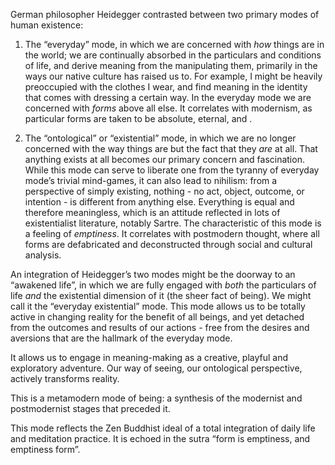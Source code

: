 
German philosopher Heidegger contrasted between two primary modes of human existence: 

1) The “everyday” mode, in which we are concerned with *how* things are in the world; we are continually absorbed in the particulars and conditions of life, and derive meaning from the manipulating them, primarily in the ways our native culture has raised us to. For example, I might be heavily preoccupied with the clothes I wear, and find meaning in the identity that comes with dressing a certain way. In the everyday mode we are concerned with *forms* above all else. It correlates with modernism, as particular forms are taken to be absolute, eternal, and .

2) The “ontological” or “existential” mode, in which we are no longer concerned with the way things are but the fact that they *are* at all. That anything exists at all becomes our primary concern and fascination. While this mode can serve to liberate one from the tyranny of everyday mode’s trivial mind-games, it can also lead to nihilism: from a perspective of simply existing, nothing - no act, object, outcome, or intention - is different from anything else. Everything is equal and therefore meaningless, which is an attitude reflected in lots of existentialist literature, notably Sartre. The characteristic of this mode is a feeling of *emptiness*. It correlates with postmodern thought, where all forms are defabricated and deconstructed through social and cultural analysis.

An integration of Heidegger’s two modes might be the doorway to an “awakened life”, in which we are fully engaged with *both* the particulars of life *and* the existential dimension of it (the sheer fact of being). We might call it the “everyday existential” mode. This mode allows us to be totally active in changing reality for the benefit of all beings, and yet detached from the outcomes and results of our actions - free from the desires and aversions that are the hallmark of the everyday mode.

It allows us to engage in meaning-making as a creative, playful and exploratory adventure. Our way of seeing, our ontological perspective, actively transforms reality.

This is a metamodern mode of being: a synthesis of the modernist and postmodernist stages that preceded it.

This mode reflects the Zen Buddhist ideal of a total integration of daily life and meditation practice. It is echoed in the sutra “form is emptiness, and emptiness form”. 

